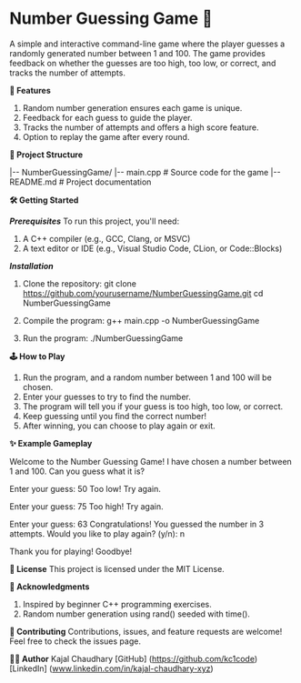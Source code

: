 # Number Guessing Game 🎲
A simple and interactive command-line game where the player guesses a randomly generated number between 1 and 100. The game provides feedback on whether the guesses are too high, too low, or correct, and tracks the number of attempts.

**🚀 Features**

1. Random number generation ensures each game is unique.
2. Feedback for each guess to guide the player.
3. Tracks the number of attempts and offers a high score feature.
4. Option to replay the game after every round.

**📂 Project Structure**

|-- NumberGuessingGame/
    |-- main.cpp        # Source code for the game
    |-- README.md       # Project documentation

**🛠️ Getting Started**

**_Prerequisites_**
To run this project, you'll need:

   1. A C++ compiler (e.g., GCC, Clang, or MSVC)
   2. A text editor or IDE (e.g., Visual Studio Code, CLion, or Code::Blocks)

**_Installation_**
   1. Clone the repository:
       git clone https://github.com/yourusername/NumberGuessingGame.git
       cd NumberGuessingGame

   2. Compile the program:
      g++ main.cpp -o NumberGuessingGame

   4. Run the program:
      ./NumberGuessingGame

**🕹️ How to Play**
1. Run the program, and a random number between 1 and 100 will be chosen.
2. Enter your guesses to try to find the number.
3. The program will tell you if your guess is too high, too low, or correct.
4. Keep guessing until you find the correct number!
5. After winning, you can choose to play again or exit.

**✨ Example Gameplay**

Welcome to the Number Guessing Game!
I have chosen a number between 1 and 100. Can you guess what it is?

Enter your guess: 50
Too low! Try again.

Enter your guess: 75
Too high! Try again.

Enter your guess: 63
Congratulations! You guessed the number in 3 attempts.
Would you like to play again? (y/n): n

Thank you for playing! Goodbye!

**📜 License**
This project is licensed under the MIT License.

**🌟 Acknowledgments**
1. Inspired by beginner C++ programming exercises.
2. Random number generation using rand() seeded with time().

**🤝 Contributing**
Contributions, issues, and feature requests are welcome! Feel free to check the issues page.


**🧑‍💻 Author**
Kajal Chaudhary
[GitHub] (https://github.com/kc1code)
[LinkedIn] (www.linkedin.com/in/kajal-chaudhary-xyz)
